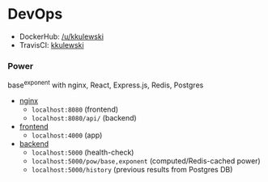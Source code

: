 # DevOps
- DockerHub: [/u/kkulewski](https://hub.docker.com/u/kkulewski)  
- TravisCI: [kkulewski](https://travis-ci.com/github/kkulewski)
### Power
base<sup>exponent</sup> with nginx, React, Express.js, Redis, Postgres
* [nginx](nginx/)
  * `localhost:8080` (frontend)
  * `localhost:8080/api/` (backend)
* [frontend](frontend/) 
  * `localhost:4000` (app)
* [backend](backend/)
  * `localhost:5000` (health-check)
  * `localhost:5000/pow/base,exponent` (computed/Redis-cached power)
  * `localhost:5000/history` (previous results from Postgres DB)
